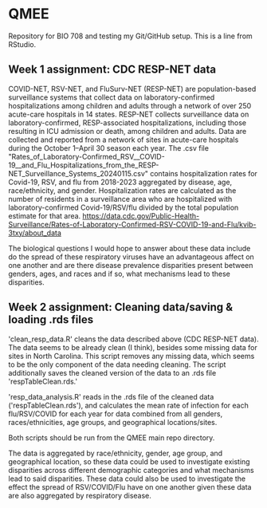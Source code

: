 # QMEE
Repository for BIO 708 and testing my Git/GitHub setup.
This is a line from RStudio.

## Week 1 assignment: CDC RESP-NET data
COVID-NET, RSV-NET, and FluSurv-NET (RESP-NET) are population-based surveillance systems that collect data on laboratory-confirmed hospitalizations among children and adults through a network of over 250 acute-care hospitals in 14 states. RESP-NET collects surveillance data on laboratory-confirmed, RESP-associated hospitalizations, including those resulting in ICU admission or death, among children and adults. Data are collected and reported from a network of sites in acute-care hospitals during the October 1–April 30 season each year. The .csv file "Rates_of_Laboratory-Confirmed_RSV__COVID-19__and_Flu_Hospitalizations_from_the_RESP-NET_Surveillance_Systems_20240115.csv" contains hospitalization rates for Covid-19, RSV, and flu from 2018-2023 aggregated by disease, age, race/ethnicity, and gender. Hospitalization rates are calculated as the number of residents in a surveillance area who are hospitalized with laboratory-confirmed Covid-19/RSV/flu divided by the total population estimate for that area. 
https://data.cdc.gov/Public-Health-Surveillance/Rates-of-Laboratory-Confirmed-RSV-COVID-19-and-Flu/kvib-3txy/about_data

The biological questions I would hope to answer about these data include do the spread of these respiratory viruses have an advantageous affect on one another and are there disease prevalence disparities present between genders, ages, and races and if so, what mechanisms lead to these disparities. 

## Week 2 assignment: Cleaning data/saving & loading .rds files
'clean_resp_data.R' cleans the data described above (CDC RESP-NET data). The data seems to be already clean (I think), besides some missing data for sites in North Carolina. This script removes any missing data, which seems to be the only component of the data needing cleaning. The script additionally saves the cleaned version of the data to an .rds file 'respTableClean.rds.' 

'resp_data_analysis.R' reads in the .rds file of the cleaned data ('respTableClean.rds'), and calculates the mean rate of infection for each flu/RSV/COVID for each year for data combined from all genders, races/ethnicities, age groups, and geographical locations/sites. 

Both scripts should be run from the QMEE main repo directory. 

The data is aggregated by race/ethnicity, gender, age group, and geographical location, so these data could be used to investigate existing disparities across different demographic categories and what mechanisms lead to said disparities. These data could also be used to investigate the effect the spread of RSV/COVID/Flu have on one another given these data are also aggregated by respiratory disease. 